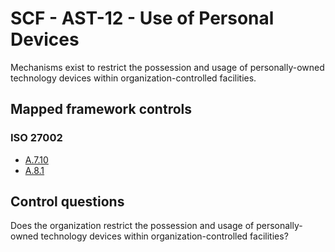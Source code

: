 # SCF - AST-12 - Use of Personal Devices
Mechanisms exist to restrict the possession and usage of personally-owned technology devices within organization-controlled facilities.
## Mapped framework controls
### ISO 27002
- [A.7.10](../iso27002/a-7.md#a710)
- [A.8.1](../iso27002/a-8.md#a81)
  
## Control questions
Does the organization restrict the possession and usage of personally-owned technology devices within organization-controlled facilities?
  